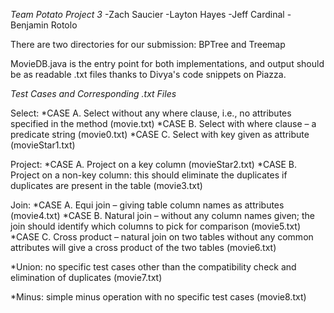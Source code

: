 *Team Potato Project 3*
-Zach Saucier
-Layton Hayes
-Jeff Cardinal
-Benjamin Rotolo

There are two directories for our submission:
BPTree and
Treemap

MovieDB.java is the entry point for both implementations, and output should be as
readable .txt files thanks to Divya's code snippets on Piazza.

*Test Cases and Corresponding .txt Files*

Select: 
*CASE A. Select without any where clause, i.e., no attributes specified in the method (movie.txt)
*CASE B. Select with where clause – a predicate string (movie0.txt)
*CASE C. Select with key given as attribute (movieStar1.txt)

Project:
*CASE A. Project on a key column (movieStar2.txt)
*CASE B. Project on a non-key column: this should eliminate the duplicates if duplicates are present in the table (movie3.txt)

Join: 
*CASE A. Equi join – giving table column names as attributes (movie4.txt)
*CASE B. Natural join – without any column names given; the join should identify which columns to pick for comparison 
(movie5.txt)
*CASE C. Cross product – natural join on two tables without any common attributes will give a cross product of the two tables
(movie6.txt)

*Union: no specific test cases other than the compatibility check and elimination of duplicates (movie7.txt)

*Minus: simple minus operation with no specific test cases (movie8.txt)
